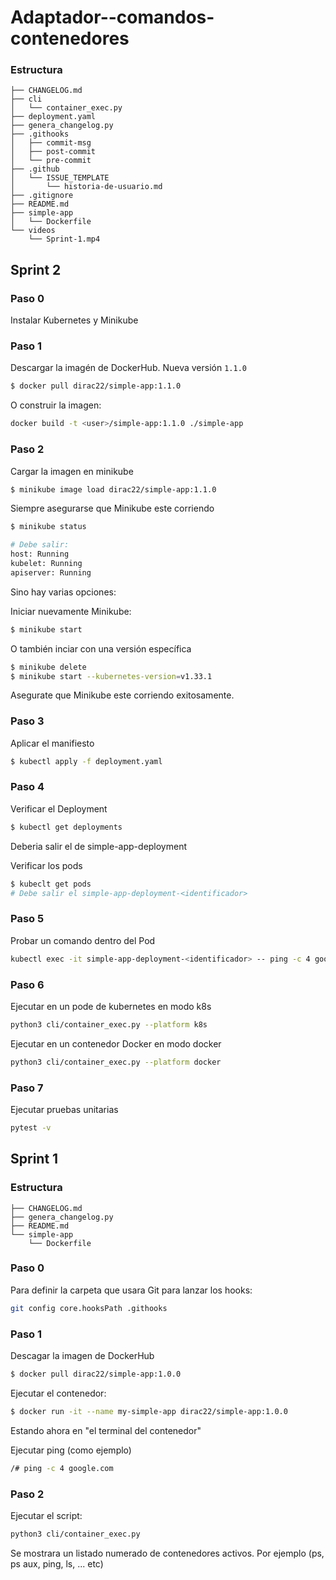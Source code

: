 # Adaptador--comandos-contenedores

### Estructura

```text
├── CHANGELOG.md
├── cli
│   └── container_exec.py
├── deployment.yaml
├── genera_changelog.py
├── .githooks
│   ├── commit-msg
│   ├── post-commit
│   └── pre-commit
├── .github
│   └── ISSUE_TEMPLATE
│       └── historia-de-usuario.md
├── .gitignore
├── README.md
├── simple-app
│   └── Dockerfile
└── videos
    └── Sprint-1.mp4
```


## Sprint 2

### Paso 0
Instalar Kubernetes y Minikube

### Paso 1

Descargar la imagén de DockerHub. Nueva versión `1.1.0`

```sh
$ docker pull dirac22/simple-app:1.1.0
```

O construir la imagen:

```sh
docker build -t <user>/simple-app:1.1.0 ./simple-app
```

### Paso 2

Cargar la imagen en minikube

```sh
$ minikube image load dirac22/simple-app:1.1.0
```
    
Siempre asegurarse que Minikube este corriendo

```sh
$ minikube status

# Debe salir:
host: Running
kubelet: Running
apiserver: Running
```

Sino hay varias opciones:

Iniciar nuevamente Minikube:

```sh
$ minikube start
```

O también inciar con una versión específica

```sh
$ minikube delete
$ minikube start --kubernetes-version=v1.33.1
```

Asegurate que Minikube este corriendo exitosamente.

### Paso 3

Aplicar el manifiesto

```sh
$ kubectl apply -f deployment.yaml
```

### Paso 4

Verificar el Deployment
```sh
$ kubectl get deployments
```
    
Deberia salir el de simple-app-deployment

Verificar los pods

```sh
$ kubeclt get pods
# Debe salir el simple-app-deployment-<identificador>
```

### Paso 5

Probar un comando dentro del Pod

```sh
kubectl exec -it simple-app-deployment-<identificador> -- ping -c 4 google.com
```
### Paso 6
Ejecutar en un pode de kubernetes en modo k8s
```sh
python3 cli/container_exec.py --platform k8s
```
Ejecutar en un contenedor Docker en modo docker
```sh
python3 cli/container_exec.py --platform docker
```

### Paso 7

Ejecutar pruebas unitarias

```sh
pytest -v
```

## Sprint 1

### Estructura

```text
├── CHANGELOG.md
├── genera_changelog.py
├── README.md
└── simple-app
    └── Dockerfile
```


### Paso 0

Para definir la carpeta que usara Git para lanzar los hooks:

```sh
git config core.hooksPath .githooks
```

### Paso 1

Descagar la imagen de DockerHub

```sh
$ docker pull dirac22/simple-app:1.0.0
```

Ejecutar el contenedor:

```sh
$ docker run -it --name my-simple-app dirac22/simple-app:1.0.0
```

Estando ahora en "el terminal del contenedor"

Ejecutar ping (como ejemplo)
```sh
/# ping -c 4 google.com
```

### Paso 2
Ejecutar el script:
```sh
python3 cli/container_exec.py
```
Se mostrara un listado numerado de contenedores activos.
Por ejemplo (ps, ps aux, ping, ls, ... etc)